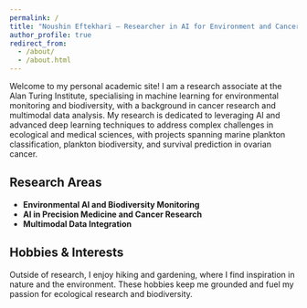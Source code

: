 ```yaml
---
permalink: /
title: "Noushin Eftekhari – Researcher in AI for Environment and Cancer Research"
author_profile: true
redirect_from: 
  - /about/
  - /about.html
---
```


Welcome to my personal academic site! I am a research associate at the Alan Turing Institute, specialising in machine learning for environmental monitoring and biodiversity, with a background in cancer research and multimodal data analysis. My research is dedicated to leveraging AI and advanced deep learning techniques to address complex challenges in ecological and medical sciences, with projects spanning marine plankton classification, plankton biodiversity, and survival prediction in ovarian cancer.

## Research Areas

- **Environmental AI and Biodiversity Monitoring**
- **AI in Precision Medicine and Cancer Research**
- **Multimodal Data Integration**

## Hobbies & Interests

Outside of research, I enjoy hiking and gardening, where I find inspiration in nature and the environment. These hobbies keep me grounded and fuel my passion for ecological research and biodiversity.

